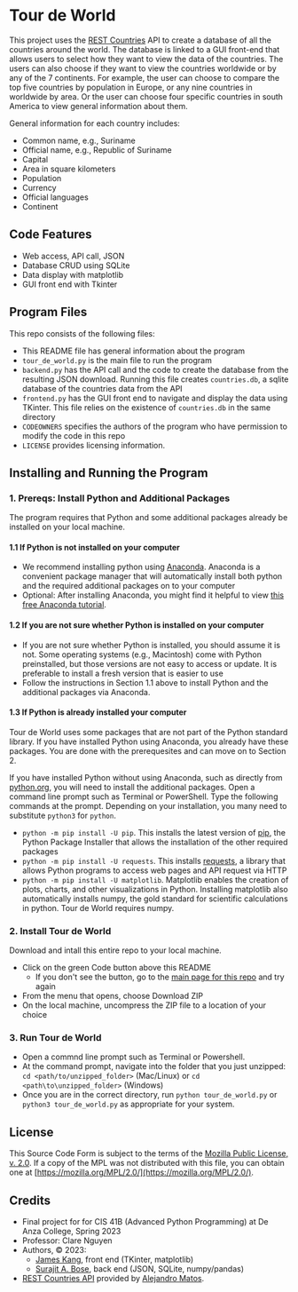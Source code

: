 # Tour de World

This project uses the [REST Countries](https://restcountries.com/) API to create a database of all the countries around the world. The database is linked to a GUI front-end that allows users to select how they want to view the data of the countries. The users can also choose if they want to view the countries worldwide or by any of the 7 continents. For example, the user can choose to compare the top five countries by population in Europe, or any nine countries in worldwide by area. Or the user can choose four specific countries in south America to view general information about them. 

General information for each country includes:

- Common name, e.g., Suriname
- Official name, e.g.,  Republic of Suriname
- Capital
- Area in square kilometers
- Population
- Currency
- Official languages
- Continent 

## Code Features

- Web access, API call, JSON 
- Database CRUD using SQLite
- Data display with matplotlib 
- GUI front end with Tkinter

## Program Files

This repo consists of the following files: 

- This README file has general information about the program
- `tour_de_world.py` is the main file to run the program
- `backend.py` has the API call and the code to create the database from the resulting JSON download. Running this file creates `countries.db`, a sqlite database of the countries data from the API
- `frontend.py` has the GUI front end to navigate and display the data using TKinter. This file relies on the existence of `countries.db` in the same directory
- `CODEOWNERS` specifies the authors of the program who have permission to modify the code in this repo
- `LICENSE` provides licensing information.

## Installing and Running the Program

### 1. Prereqs: Install Python and Additional Packages

The program requires that Python and some additional packages already be installed on your local machine. 

#### 1.1 If Python is not installed on your computer

- We recommend installing python using [Anaconda](https://www.anaconda.com/download#downloads). Anaconda is a convenient package manager that will automatically install both python and the required additional packages on to your computer
- Optional: After installing Anaconda, you might find it helpful to view [this free Anaconda tutorial](https://freelearning.anaconda.cloud/get-started-with-anaconda).

#### 1.2 If you are not sure whether Python is installed on your computer

- If you are not sure whether Python is installed, you should assume it is not. Some operating systems (e.g., Macintosh) come with Python preinstalled, but those versions are not easy to access or update. It is preferable to install a fresh version that is easier to use
- Follow the instructions in Section 1.1 above to install Python and the additional packages via Anaconda.

#### 1.3 If Python is already installed your computer

Tour de World uses some packages that are not part of the Python standard library. If you have installed Python using Anaconda, you already have these packages. You are done with the prerequesites and can move on to Section 2.

If you have installed Python without using Anaconda, such as directly from [python.org](https://www.python.org/downloads/), you will need to install the additional packages. Open a command line prompt such as Terminal or PowerShell. Type the following commands at the prompt. Depending on your installation, you many need to substitute `python3` for `python`.

- `python -m pip install -U pip`. This installs the latest version of [pip](https://pypi.org/project/pip/), the Python Package Installer that allows the installation of the other required packages
- `python -m pip install -U requests`. This installs [requests](https://pypi.org/project/requests/), a library that allows Python programs to access web pages and API request via HTTP
- `python -m pip install -U matplotlib`. Matplotlib enables the creation of plots, charts, and other visualizations in Python. Installing matplotlib also automatically installs numpy, the gold standard for scientific calculations in python. Tour de World requires numpy.

### 2. Install Tour de World

Download and intall this entire repo to your local machine. 

- Click on the green Code button above this README
  - If you don't see the button, go to the [main page for this repo](https://github.com/morosebose/countries_data) and try again
- From the menu that opens, choose Download ZIP
- On the local machine, uncompress the ZIP file to a location of your choice

### 3. Run Tour de World

- Open a commnd line prompt such as Terminal or Powershell.
- At the command prompt, navigate into the folder that you just unzipped: `cd <path/to/unzipped_folder>` (Mac/Linux) or `cd <path\to\unzipped_folder>` (Windows)
- Once you are in the correct directory, run `python tour_de_world.py` or `python3 tour_de_world.py` as appropriate for your system.

## License
This Source Code Form is subject to the terms of the [Mozilla Public License, v. 2.0](https://github.com/morosebose/countries_data/blob/main/LICENSE). If a copy of the MPL was not distributed with this file, you can obtain one at [https://mozilla.org/MPL/2.0/](https://mozilla.org/MPL/2.0/).

## Credits
- Final project for for CIS 41B (Advanced Python Programming) at De Anza College, Spring 2023
- Professor: Clare Nguyen
- Authors, © 2023: 
  - [James Kang](https://github.com/jcmkang), front end (TKinter, matplotlib) 
  - [Surajit A. Bose](https://github.com/morosebose), back end (JSON, SQLite, numpy/pandas)
- [REST Countries API](https://gitlab.com/restcountries/restcountries) provided by [Alejandro Matos](https://gitlab.com/amatos). 
